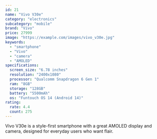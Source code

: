 ```yaml
---
id: 21
name: "Vivo V30e"
category: "electronics"
subcategory: "mobile"
brand: "Vivo"
price: 27999
image: "https://example.com/images/vivo_v30e.jpg"
keywords:
  - "smartphone"
  - "Vivo"
  - "camera"
  - "AMOLED"
specifications:
  screen_size: "6.78 inches"
  resolution: "2400x1080"
  processor: "Qualcomm Snapdragon 6 Gen 1"
  ram: "8GB"
  storage: "128GB"
  battery: "5500mAh"
  os: "Funtouch OS 14 (Android 14)"
rating:
  rate: 4.4
  count: 275
---
```


Vivo V30e is a style-first smartphone with a great AMOLED display and camera, designed for everyday users who want flair.
